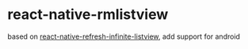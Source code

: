 # react-native-rmlistview
based on [react-native-refresh-infinite-listview](https://github.com/jsdf/react-native-refreshable-listview),  add support for android
